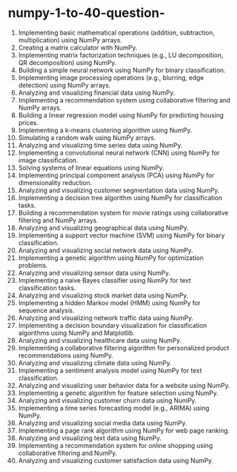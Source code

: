 # numpy-1-to-40-question-


1. Implementing basic mathematical operations (addition, subtraction, multiplication) using NumPy arrays.
2. Creating a matrix calculator with NumPy.
3. Implementing matrix factorization techniques (e.g., LU decomposition, QR decomposition) using NumPy.
4. Building a simple neural network using NumPy for binary classification.
5. Implementing image processing operations (e.g., blurring, edge detection) using NumPy arrays.
6. Analyzing and visualizing financial data using NumPy.
7. Implementing a recommendation system using collaborative filtering and NumPy arrays.
8. Building a linear regression model using NumPy for predicting housing prices.
9. Implementing a k-means clustering algorithm using NumPy.
10. Simulating a random walk using NumPy arrays.
11. Analyzing and visualizing time series data using NumPy.
12. Implementing a convolutional neural network (CNN) using NumPy for image classification.
13. Solving systems of linear equations using NumPy.
14. Implementing principal component analysis (PCA) using NumPy for dimensionality reduction.
15. Analyzing and visualizing customer segmentation data using NumPy.
16. Implementing a decision tree algorithm using NumPy for classification tasks.
17. Building a recommendation system for movie ratings using collaborative filtering and NumPy arrays.
18. Analyzing and visualizing geographical data using NumPy.
19. Implementing a support vector machine (SVM) using NumPy for binary classification.
20. Analyzing and visualizing social network data using NumPy.
21. Implementing a genetic algorithm using NumPy for optimization problems.
22. Analyzing and visualizing sensor data using NumPy.
23. Implementing a naive Bayes classifier using NumPy for text classification tasks.
24. Analyzing and visualizing stock market data using NumPy.
25. Implementing a hidden Markov model (HMM) using NumPy for sequence analysis.
26. Analyzing and visualizing network traffic data using NumPy.
27. Implementing a decision boundary visualization for classification algorithms using NumPy and Matplotlib.
28. Analyzing and visualizing healthcare data using NumPy.
29. Implementing a collaborative filtering algorithm for personalized product recommendations using NumPy.
30. Analyzing and visualizing climate data using NumPy.
31. Implementing a sentiment analysis model using NumPy for text classification.
32. Analyzing and visualizing user behavior data for a website using NumPy.
33. Implementing a genetic algorithm for feature selection using NumPy.
34. Analyzing and visualizing customer churn data using NumPy.
35. Implementing a time series forecasting model (e.g., ARIMA) using NumPy.
36. Analyzing and visualizing social media data using NumPy.
37. Implementing a page rank algorithm using NumPy for web page ranking.
38. Analyzing and visualizing text data using NumPy.
39. Implementing a recommendation system for online shopping using collaborative filtering and NumPy.
40. Analyzing and visualizing customer satisfaction data using NumPy.
